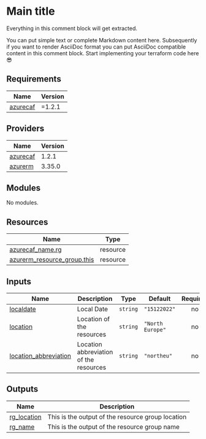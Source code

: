 # Main title

Everything in this comment block will get extracted.

You can put simple text or complete Markdown content
here. Subsequently if you want to render AsciiDoc format
you can put AsciiDoc compatible content in this comment
block.
Start implementing your terraform code here 😎

## Requirements

| Name                                                                  | Version |
| --------------------------------------------------------------------- | ------- |
| <a name="requirement_azurecaf"></a> [azurecaf](#requirement_azurecaf) | =1.2.1  |

## Providers

| Name                                                            | Version |
| --------------------------------------------------------------- | ------- |
| <a name="provider_azurecaf"></a> [azurecaf](#provider_azurecaf) | 1.2.1   |
| <a name="provider_azurerm"></a> [azurerm](#provider_azurerm)    | 3.35.0  |

## Modules

No modules.

## Resources

| Name                                                                                                                          | Type     |
| ----------------------------------------------------------------------------------------------------------------------------- | -------- |
| [azurecaf_name.rg](https://registry.terraform.io/providers/aztfmod/azurecaf/1.2.1/docs/resources/name)                        | resource |
| [azurerm_resource_group.this](https://registry.terraform.io/providers/hashicorp/azurerm/latest/docs/resources/resource_group) | resource |

## Inputs

| Name                                                                                             | Description                            | Type     | Default          | Required |
| ------------------------------------------------------------------------------------------------ | -------------------------------------- | -------- | ---------------- | :------: |
| <a name="input_localdate"></a> [localdate](#input_localdate)                                     | Local Date                             | `string` | `"15122022"`     |    no    |
| <a name="input_location"></a> [location](#input_location)                                        | Location of the resources              | `string` | `"North Europe"` |    no    |
| <a name="input_location_abbreviation"></a> [location_abbreviation](#input_location_abbreviation) | Location abbreviation of the resources | `string` | `"northeu"`      |    no    |

## Outputs

| Name                                                                 | Description                                       |
| -------------------------------------------------------------------- | ------------------------------------------------- |
| <a name="output_rg_location"></a> [rg_location](#output_rg_location) | This is the output of the resource group location |
| <a name="output_rg_name"></a> [rg_name](#output_rg_name)             | This is the output of the resource group name     |
